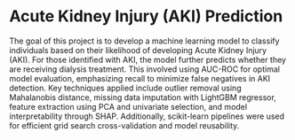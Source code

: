# Acute Kidney Injury (AKI) Prediction
The goal of this project is to develop a machine learning model to classify individuals based on their likelihood of developing Acute Kidney Injury (AKI). For those identified with AKI, the model further predicts whether they are receiving dialysis treatment. This involved using AUC-ROC for optimal model evaluation, emphasizing recall to minimize false negatives in AKI detection. Key techniques applied include outlier removal using Mahalanobis distance, missing data imputation with LightGBM regressor, feature extraction using PCA and univariate selection, and model interpretability through SHAP. Additionally, scikit-learn pipelines were used for efficient grid search cross-validation and model reusability.
